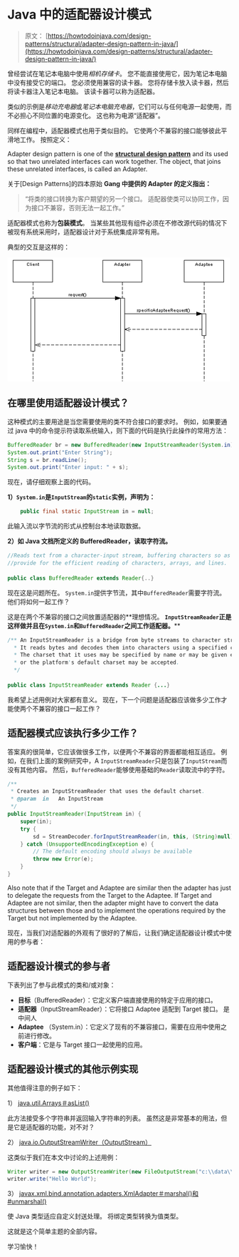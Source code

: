 # Java 中的适配器设计模式

> 原文： [https://howtodoinjava.com/design-patterns/structural/adapter-design-pattern-in-java/](https://howtodoinjava.com/design-patterns/structural/adapter-design-pattern-in-java/)

曾经尝试在笔记本电脑中使用*相机存储卡*。 您不能直接使用它，因为笔记本电脑中没有接受它的端口。 您必须使用兼容的读卡器。 您将存储卡放入读卡器，然后将读卡器注入笔记本电脑。 该读卡器可以称为适配器。

类似的示例是*移动充电器*或*笔记本电脑充电器*，它们可以与任何电源一起使用，而不必担心不同位置的电源变化。 这也称为电源“适配器”。

同样在编程中，适配器模式也用于类似目的。 它使两个不兼容的接口能够彼此平滑地工作。 按照定义：

Adapter design pattern is one of the [**structural design pattern**](//howtodoinjava.com/category/design-patterns/structural/ "structural design pattern") and its used so that two unrelated interfaces can work together. The object, that joins these unrelated interfaces, is called an Adapter.

关于[Design Patterns]的四本原始 **Gang 中提供的 Adapter 的定义指出：**

> “将类的接口转换为客户期望的另一个接口。 适配器使类可以协同工作，因为接口不兼容，否则无法一起工作。”

适配器模式也称为**包装模式**。 当某些其他现有组件必须在不修改源代码的情况下被现有系统采用时，适配器设计对于系统集成非常有用。

典型的交互是这样的：

![adapter sequence diagram](img/bf670c3e60ed2742341d3e25adc53907.png)

## 在哪里使用适配器设计模式？

这种模式的主要用途是当您需要使用的类不符合接口的要求时。 例如，如果要通过 java 中的命令提示符读取系统输入，则下面的代码是执行此操作的常用方法：

```java
BufferedReader br = new BufferedReader(new InputStreamReader(System.in));
System.out.print("Enter String");
String s = br.readLine();
System.out.print("Enter input: " + s);

```

现在，请仔细观察上面的代码。

**1）`System.in`是`InputStream`的`static`实例，声明为：**

```java
	public final static InputStream in = null;

```

此输入流以字节流的形式从控制台本地读取数据。

**2）如 Java 文档所定义的 BufferedReader，读取字符流。**

```java
//Reads text from a character-input stream, buffering characters so as to 
//provide for the efficient reading of characters, arrays, and lines. 

public class BufferedReader extends Reader{..}

```

现在这是问题所在。 `System.in`提供字节流，其中`BufferedReader`需要字符流。 他们将如何一起工作？

这是在两个不兼容的接口之间放置适配器的**理想情况。 **`InputStreamReader`正是这样做并且在`System.in`和`BufferedReader`之间工作适配器。****

```java
/** An InputStreamReader is a bridge from byte streams to character streams: 
  * It reads bytes and decodes them into characters using a specified charset. 
  * The charset that it uses may be specified by name or may be given explicitly, 
  * or the platform's default charset may be accepted. 
  */

public class InputStreamReader extends Reader {...}

```

我希望上述用例对大家都有意义。 现在，下一个问题是适配器应该做多少工作才能使两个不兼容的接口一起工作？

## 适配器模式应该执行多少工作？

答案真的很简单，它应该做很多工作，以便两个不兼容的界面都能相互适应。 例如，在我们上面的案例研究中，A `InputStreamReader`只是包装了`InputStream`而没有其他内容。 然后，`BufferedReader`能够使用基础的`Reader`读取流中的字符。

```java
/**
 * Creates an InputStreamReader that uses the default charset.
 * @param  in   An InputStream
 */
public InputStreamReader(InputStream in) {
	super(in);
	try {
		sd = StreamDecoder.forInputStreamReader(in, this, (String)null); // ## check lock object
	} catch (UnsupportedEncodingException e) {
		// The default encoding should always be available
		throw new Error(e);
	}
}

```

Also note that if the Target and Adaptee are similar then the adapter has just to delegate the requests from the Target to the Adaptee. If Target and Adaptee are not similar, then the adapter might have to convert the data structures between those and to implement the operations required by the Target but not implemented by the Adaptee.

现在，当我们对适配器的外观有了很好的了解后，让我们确定适配器设计模式中使用的参与者：

## 适配器设计模式的参与者

下表列出了参与此模式的类和/或对象：

*   **目标**（BufferedReader）：它定义客户端直接使用的特定于应用的接口。
*   **适配器**（InputStreamReader）：它将接口 Adaptee 适配到 Target 接口。 是中间人
*   **Adaptee** （System.in）：它定义了现有的不兼容接口，需要在应用中使用之前进行修改。
*   **客户端**：它是与 Target 接口一起使用的应用。

## 适配器设计模式的其他示例实现

其他值得注意的例子如下：

1） [java.util.Arrays＃asList()](https://docs.oracle.com/javase/6/docs/api/java/util/Arrays.html#asList%28T...%29 "Arrays.asList")

此方法接受多个字符串并返回输入字符串的列表。 虽然这是非常基本的用法，但是它是适配器的功能，对不对？

2） [java.io.OutputStreamWriter（OutputStream）](https://docs.oracle.com/javase/6/docs/api/java/io/OutputStreamWriter.html#OutputStreamWriter%28java.io.OutputStream%29 "OutputStreamWriter")

这类似于我们在本文中讨论的上述用例：

```java
Writer writer = new OutputStreamWriter(new FileOutputStream("c:\\data\\output.txt"));
writer.write("Hello World");

```

3） [javax.xml.bind.annotation.adapters.XmlAdapter＃marshal()和#unmarshal()](https://docs.oracle.com/javaee/5/api/javax/xml/bind/annotation/adapters/XmlAdapter.html "XmlAdapter")

使 Java 类型适应自定义封送处理。 将绑定类型转换为值类型。

这就是这个简单主题的全部内容。

学习愉快！